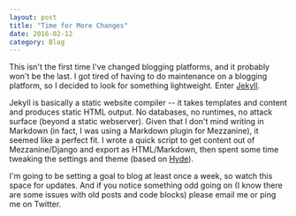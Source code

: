 ```yaml
---
layout: post
title: "Time for More Changes"
date: 2016-02-12
category: Blog
---
```

This isn't the first time I've changed blogging platforms, and it probably won't
be the last.  I got tired of having to do maintenance on a blogging platform, so
I decided to look for something lightweight.  Enter
[Jekyll](https://jekyllrb.com/).

Jekyll is basically a static website compiler -- it takes templates and content
and produces static HTML output.  No databases, no runtimes, no attack surface
(beyond a static webserver).  Given that I don't mind writing in Markdown (in
fact, I was using a Markdown plugin for Mezzanine), it seemed like a perfect
fit.  I wrote a quick script to get content out of Mezzanine/Django and export
as HTML/Markdown, then spent some time tweaking the settings and theme (based on
[Hyde](http://hyde.getpoole.com/)).

I'm going to be setting a goal to blog at least once a week, so watch this space
for updates.  And if you notice something odd going on (I know there are some
issues with old posts and code blocks) please email me or ping me on Twitter.
